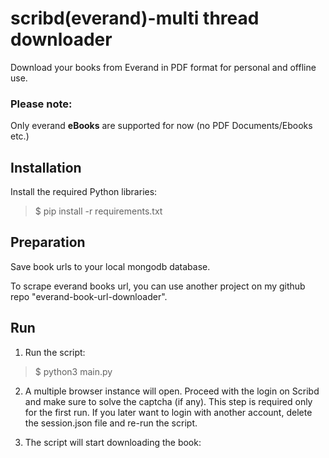 # scribd(everand)-multi thread downloader
Download your books from Everand in PDF format for personal and offline use.

### Please note:
Only everand **eBooks** are supported for now (no PDF Documents/Ebooks etc.)

## Installation

Install the required Python libraries:

  >$ pip install -r requirements.txt

## Preparation
Save book urls to your local mongodb database.

To scrape everand books url, you can use another project on my github repo "everand-book-url-downloader".

## Run
1) Run the script:

>$ python3 main.py

2) A multiple browser instance will open. Proceed with the login on Scribd and make sure to solve the captcha (if any). This step is required only for the first run. If you later want to login with another account, delete the session.json file and re-run the script.

3) The script will start downloading the book:
